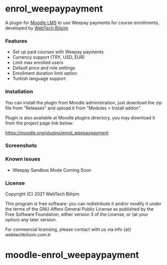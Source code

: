 # enrol\_weepaypayment

A plugin for [Moodle LMS](https://moodle.org) to use Weepay payments for course enrollments, developed by [WebTech Bilişim](mailto:info@webtechbilisim.com.tr)

### Features

  - Set up paid courses with Weepay payments
  - Currency support (TRY, USD, EUR)
  - Limit max enrolled users
  - Default price and role settings
  - Enrollment duration limit option
  - Turkish language support

### Installation

You can install the plugin from Moodle administration, just download the zip file from "Releases" and upload it from "Modules > Install addon".

Plugin is also available at Moodle plugins directory, you may download it from the project page link below: 

<https://moodle.org/plugins/enrol_weepaypayment>

### Screenshots

### Known issues

  - Weepay Sandbox Mode Coming Soon

### License

Copyright (C) 2021 WebTech Bilişim

This program is free software: you can redistribute it and/or modify it under the terms of the GNU Affero General Public License as published by the Free Software Foundation, either version 3 of the License, or (at your option) any later version.

For commercial licensing, please contact with us via info {at} webtechbilisim.com.tr

# moodle-enrol_weepaypayment
